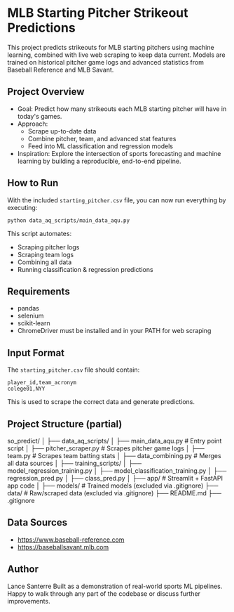 MLB Starting Pitcher Strikeout Predictions
==========================================

This project predicts strikeouts for MLB starting pitchers using machine learning, combined with live web scraping to keep data current. Models are trained on historical pitcher game logs and advanced statistics from Baseball Reference and MLB Savant.

Project Overview
----------------
- Goal: Predict how many strikeouts each MLB starting pitcher will have in today's games.
- Approach:
  - Scrape up-to-date data
  - Combine pitcher, team, and advanced stat features
  - Feed into ML classification and regression models
- Inspiration: Explore the intersection of sports forecasting and machine learning by building a reproducible, end-to-end pipeline.

How to Run
----------
With the included `starting_pitcher.csv` file, you can now run everything by executing:

    python data_aq_scripts/main_data_aqu.py

This script automates:
- Scraping pitcher logs
- Scraping team logs
- Combining all data
- Running classification & regression predictions

Requirements
------------
- pandas
- selenium
- scikit-learn
- ChromeDriver must be installed and in your PATH for web scraping

Input Format
------------
The `starting_pitcher.csv` file should contain:

    player_id,team_acronym
    colege01,NYY

This is used to scrape the correct data and generate predictions.

Project Structure (partial)
---------------------------
so_predict/
│
├── data_aq_scripts/
│   ├── main_data_aqu.py          # Entry point script
│   ├── pitcher_scraper.py        # Scrapes pitcher game logs
│   ├── team.py                   # Scrapes team batting stats
│   ├── data_combining.py         # Merges all data sources
│
├── training_scripts/
│   ├── model_regression_training.py
│   ├── model_classification_training.py
│   ├── regression_pred.py
│   ├── class_pred.py
│
├── app/                          # Streamlit + FastAPI app code
│
├── models/                       # Trained models (excluded via .gitignore)
├── data/                         # Raw/scraped data (excluded via .gitignore)
├── README.md
├── .gitignore

Data Sources
------------
- https://www.baseball-reference.com
- https://baseballsavant.mlb.com

Author
------
Lance Santerre
Built as a demonstration of real-world sports ML pipelines.
Happy to walk through any part of the codebase or discuss further improvements.
